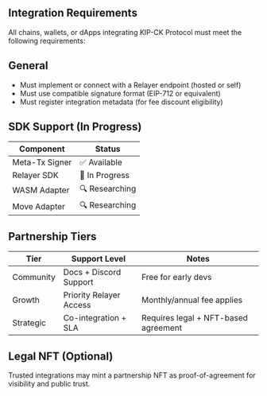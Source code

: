 ## Integration Requirements

All chains, wallets, or dApps integrating KIP-CK Protocol must meet the following requirements:

## General

- Must implement or connect with a Relayer endpoint (hosted or self)
- Must use compatible signature format (EIP-712 or equivalent)
- Must register integration metadata (for fee discount eligibility)

## SDK Support (In Progress)

| Component          | Status        |
|-------------------|---------------|
| Meta-Tx Signer     | ✅ Available  |
| Relayer SDK        | 🚧 In Progress |
| WASM Adapter       | 🔍 Researching |
| Move Adapter       | 🔍 Researching |

## Partnership Tiers

| Tier       | Support Level           | Notes                        |
|------------|--------------------------|-------------------------------|
| Community  | Docs + Discord Support   | Free for early devs           |
| Growth     | Priority Relayer Access  | Monthly/annual fee applies    |
| Strategic  | Co-integration + SLA     | Requires legal + NFT-based agreement |

## Legal NFT (Optional)

Trusted integrations may mint a partnership NFT as proof-of-agreement for visibility and public trust.
